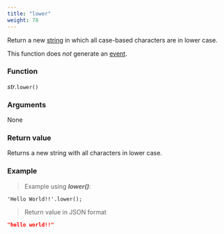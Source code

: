 ```yaml
---
title: "lower"
weight: 78
---
```


Return a new [string](..) in which all case-based characters are in lower case.

This function does *not* generate an [event](../../../overview/events).

### Function

*str*.`lower()`

### Arguments

None

### Return value

Returns a new string with all characters in lower case.

### Example

> Example using ***lower()***:

```thingsdb,json_response
'Hello World!!'.lower();
```

> Return value in JSON format

```json
"hello world!!"
```
